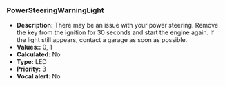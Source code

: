 ### PowerSteeringWarningLight

- **Description:** There may be an issue with your power steering. Remove the
key from the ignition for 30 seconds and start the engine again. If the light
still appears, contact a garage as soon as possible.
- **Values::** 0, 1
- **Calculated:** No
- **Type:** LED
- **Priority:** 3
- **Vocal alert:** No

